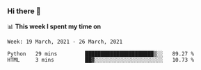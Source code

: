 ### Hi there 👋

📊 __This week I spent my time on__
<!--START_SECTION:waka-->
```text
Week: 19 March, 2021 - 26 March, 2021

Python   29 mins         ██████████████████████▒░░   89.27 % 
HTML     3 mins          ██▓░░░░░░░░░░░░░░░░░░░░░░   10.73 % 
```
<!--END_SECTION:waka-->
<!--
**SREEHARI-M-S/SREEHARI-M-S** is a ✨ _special_ ✨ repository because its `README.md` (this file) appears on your GitHub profile.

Here are some ideas to get you started:

- 🔭 I’m currently working on ...
- 🌱 I’m currently learning ...
- 👯 I’m looking to collaborate on ...
- 🤔 I’m looking for help with ...
- 💬 Ask me about ...
- 📫 How to reach me: ...
- 😄 Pronouns: ...
- ⚡ Fun fact: ...
-->
